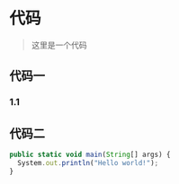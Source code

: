 # 代码
> 这里是一个代码



## 代码一
### 1.1

## 代码二

```javascript
public static void main(String[] args) {
  System.out.println("Hello world!");
}
```